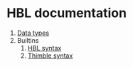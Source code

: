 # HBL documentation

1. [Data types](./data-types.md)
1. Builtins
    1. [HBL syntax](./hbl-builtins.md)
    1. [Thimble syntax](./thimble-builtins.md)
